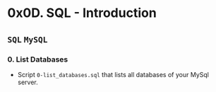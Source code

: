 # 0x0D. SQL - Introduction

## `SQL` `MySQL`

### 0. List Databases
* Script `0-list_databases.sql` that lists all databases of your MySql server.
